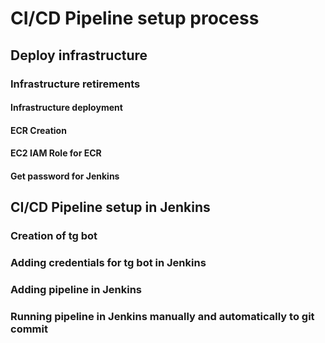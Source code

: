 # CI/CD Pipeline setup process

## Deploy infrastructure

### Infrastructure retirements

#### Infrastructure deployment

#### ECR Creation

#### EC2 IAM Role for ECR

#### Get password for Jenkins

## CI/CD Pipeline setup in Jenkins

### Creation of tg bot

### Adding credentials for tg bot in Jenkins

### Adding pipeline in Jenkins

### Running pipeline in Jenkins manually and automatically to git commit

